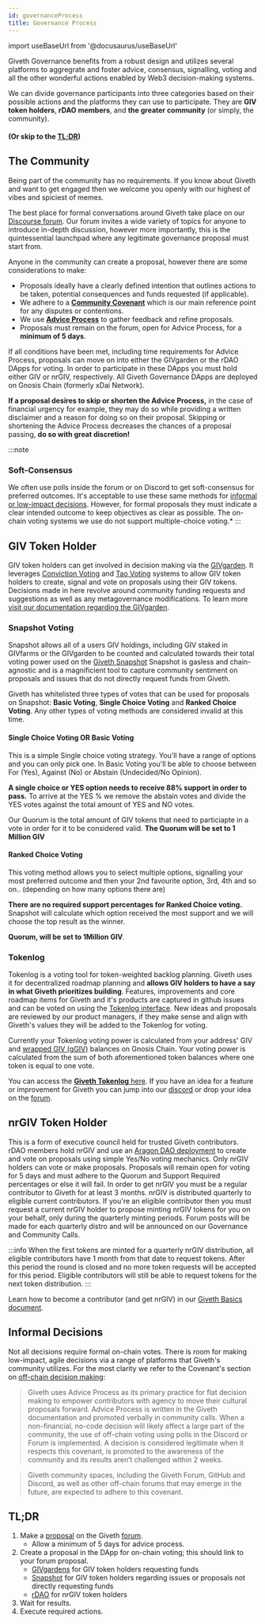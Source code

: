 ```yaml
---
id: governanceProcess
title: Governance Process
---
```

import useBaseUrl from '@docusaurus/useBaseUrl'


Giveth Governance benefits from a robust design and utilizes several platforms to aggregrate and foster advice, consensus, signalling, voting and all the other wonderful actions enabled by Web3 decision-making systems.

We can divide governance participants into three categories based on their possible actions and the platforms they can use to participate. They are **GIV token holders**, **rDAO members**, and **the greater community** (or simply, the community).


#### (Or skip to the <a href="#TLDR">**TL;DR**</a>)


## The Community
Being part of the community has no requirements. If you know about Giveth and want to get engaged then we welcome you openly with our highest of vibes and spiciest of memes.

The best place for formal conversations around Giveth take place on our [Discourse forum](https://forum.giveth.io/). Our forum invites a wide variety of topics for anyone to introduce in-depth discussion, however more importantly, this is the quintessential launchpad where any legitimate governance proposal must start from.

Anyone in the community can create a proposal, however there are some considerations to make:
- <span id="proposal">Proposals</span> ideally have a clearly defined intention that outlines actions to be taken, potential consequences and funds requested (if applicable).
-  We adhere to a [**Community Covenant**](https://docs.giveth.io/whatisgiveth/covenant) which is our main reference point for any disputes or contentions.
-  We use [**Advice Process**](https://docs.giveth.io/whatisgiveth/adviceProcess/) to gather feedback and refine proposals.
- Proposals must remain on the forum, open for Advice Process, for a **minimum of 5 days**.

If all conditions have been met, including time requirements for Advice Process, proposals can move on into either the GIVgarden or the rDAO DApps for voting.  In order to participate in these DApps you must hold either GIV or nrGIV, respectively. All Giveth Governance DApps are deployed on Gnosis Chain (formerly xDai Network).

**If a proposal desires to skip or shorten the Advice Process,** in the case of financial urgency for example, they may do so while providing a written disclaimer and a reason for doing so on their proposal. Skipping or shortening the Advice Process decreases the chances of a proposal passing, **do so with great discretion!**

:::note
### Soft-Consensus
 We often use polls inside the forum or on Discord to get soft-consensus for preferred outcomes. It's acceptable to use these same methods for [informal or low-impact decisions](#informal-decisions). However, for formal proposals they must indicate a clear intended outcome to keep objectives as clear as possible. The on-chain voting systems we use do not support multiple-choice voting.*
:::

## GIV Token Holder

GIV token holders can get involved in decision making via the <a href="https://gardens.1hive.org/#/xdai/garden/0xb25f0ee2d26461e2b5b3d3ddafe197a0da677b98" target="_blank">GIVgarden</a>. It leverages [Conviction Voting](https://forum.giveth.io/t/conviction-voting/154) and [Tao Voting](https://forum.giveth.io/t/tao-voting-explained/155) systems to allow GIV token holders to create, signal and vote on proposals using their GIV tokens. Decisions made in here revolve around community funding requests and suggestions as well as any metagovernance modifications. To learn more [visit our documentation regarding the GIVgarden](../giveconomy/givgarden).

### Snapshot Voting
Snapshot allows all of a users GIV holdings, including GIV staked in GIVfarms or the GIVgarden to be counted and calculated towards their total voting power used on the [Giveth Snapshot](https://snapshot.org/#/giv.eth) Snapshot is gasless and chain-agnostic and is a magnificient tool to capture community sentiment on proposals and issues that do not directly request funds from Giveth.

Giveth has whitelisted three types of votes that can be used for proposals on Snapshot: **Basic Voting**, **Single Choice Voting** and **Ranked Choice Voting**. Any other types of voting methods are considered invalid at this time.

#### Single Choice Voting OR Basic Voting
This is a simple Single choice voting strategy. You'll have a range of options and you can only pick one. In Basic Voting you'll be able to choose between For (Yes), Against (No) or Abstain (Undecided/No Opinion).

**A single choice or YES option needs to receive 88% support in order to pass.** To arrive at the YES % we remove the abstain votes and divide the YES votes against the total amount of YES and NO votes. 

Our Quorum is the total amount of GIV tokens that need to particiapte in a vote in order for it to be considered valid. **The Quorum will be set to 1 Million GIV**

#### Ranked Choice Voting
This voting method allows you to select multiple options, signalling your most preferred outcome and then your 2nd favourite option, 3rd, 4th and so on.. (depending on how many options there are)

**There are no required support percentages for Ranked Choice voting.** Snapshot will calculate which option received the most support and we will choose the top result as the winner. 

**Quorum, will be set to 1Million GIV**.

### Tokenlog 
Tokenlog is a voting tool for token-weighted backlog planning. Giveth uses it for decentralized roadmap planning and **allows GIV holders to have a say in what Giveth prioritizes building**. Features, improvements and core roadmap items for Giveth and it's products are captured in github issues and can be voted on using the [Tokenlog interface](https://tokenlog.generalmagic.io/Giveth/Roadmap). New ideas and proposals are reviewed by our product managers, if they make sense and align with Giveth's values they will be added to the Tokenlog for voting. 

Currently your Tokenlog voting power is calculated from your address' GIV and [wrapped GIV (gGIV)](../giveconomy/GIVgarden#wrapping-giv--earning-rewards) balances on Gnosis Chain. Your voting power is calculated from the sum of both aforementioned token balances where one token is equal to one vote.

You can access the [**Giveth Tokenlog** here](https://tokenlog.generalmagic.io/Giveth/Roadmap). If you have an idea for a feature or improvement for Giveth you can jump into our [discord](https://discord.giveth.io) or drop your idea on the [forum](https://forum.giveth.io/).

## nrGIV Token Holder

This is a form of executive council held for trusted Giveth contributors. rDAO members hold nrGIV and use an [Aragon DAO deployment](https://aragon.1hive.org/#/nrgiv/) to create and vote on proposals using simple Yes/No voting mechanics. Only nrGIV holders can vote or make proposals. Proposals will remain open for voting for 5 days and must adhere to the Quorum and Support Required percentages or else it will fail. In order to get nrGIV you must be a regular contributor to Giveth for at least 3 months. nrGIV is distributed quarterly to eligible current contributors. If you're an eligible contributor then you must request a current nrGIV holder to propose minting nrGIV tokens for you on your behalf, only during the quarterly minting periods. Forum posts will be made for each quarterly distro and will be announced on our Governance and Community Calls.


:::info
When the first tokens are minted for a quarterly nrGIV distribution, all eligible contributors have 1 month from that date to request tokens. After this period the round is closed and no more token requests will be accepted for this period. Eligible contributors will still be able to request tokens for the next token distribution.
:::

Learn how to become a contributor (and get nrGIV) in our [Giveth Basics document](https://www.notion.so/giveth/Giveth-Basics-bff76dceaec64839b73aa89ba2fb8be4).  
## Informal Decisions
Not all decisions require formal on-chain votes. There is room for making low-impact, agile decisions via a range of platforms that Giveth's community utilizes. For the most clarity we refer to the Covenant's section on [off-chain decision making](./whatisgiveth/covenant/#off-chain):

> Giveth uses Advice Process as its primary practice for flat decision making to empower contributors with agency to move their cultural proposals forward. Advice Process is written in the Giveth documentation and promoted verbally in community calls. When a non-financial, no-code decision will likely affect a large part of the community, the use of off-chain voting using polls in the Discord or Forum is implemented. A decision is considered legitimate when it respects this covenant, is promoted to the awareness of the community and its results aren’t challenged within 2 weeks.  

> Giveth community spaces, including the Giveth Forum, GitHub and Discord, as well as other off-chain forums that may emerge in the future, are expected to adhere to this covenant.

<h2 id="TLDR">TL;DR</h2>

1. Make a <a href="#proposal">proposal</a> on the Giveth <a href="https://forum.giveth.io" target="_blank">forum</a>.
    - Allow a minimum of 5 days for advice process.
2. Create a proposal in the DApp for on-chain voting; this should link to your forum proposal.
    - [GIVgardens](https://gardens.1hive.org/#/xdai/garden/0xb25f0ee2d26461e2b5b3d3ddafe197a0da677b98) for GIV token holders requesting funds
    - [Snapshot](https://snapshot.org/#/giv.eth) for GIV token holders regarding issues or proposals not directly requesting funds
    - [rDAO](https://aragon.1hive.org/#/nrgiv/) for nrGIV token holders
3. Wait for results.
4. Execute required actions.
